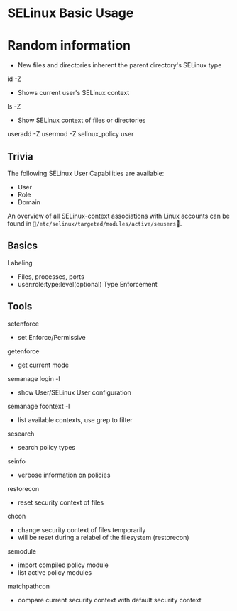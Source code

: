 # SELinux Basic Usage

# Random information
* New files and directories inherent the parent directory's SELinux type

id -Z
- Shows current user's SELinux context

ls -Z
- Show SELinux context of files or directories

useradd -Z
usermod -Z selinux_policy user

## Trivia

The following SELinux User Capabilities are available:
- User
- Role
- Domain

An overview of all SELinux-context associations with Linux accounts can be found in `/etc/selinux/targeted/modules/active/seusers`. 

## Basics
Labeling
- Files, processes, ports
- user:role:type:level(optional)
Type Enforcement

## Tools

setenforce
- set Enforce/Permissive

getenforce
- get current mode

semanage login -l
- show User/SELinux User configuration

semanage fcontext -l
- list available contexts, use grep to filter

sesearch
- search policy types

seinfo
- verbose information on policies

restorecon
- reset security context of files

chcon
- change security context of files temporarily
- will be reset during a relabel of the filesystem (restorecon)

semodule
- import compiled policy module
- list active policy modules

matchpathcon
- compare current security context with default security context
